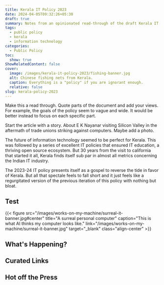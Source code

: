 ```yaml
---
title: Kerala IT Policy 2023
date: 2024-04-05T09:32:26+05:30
draft: true
summary: Notes from an opinionated read-through of the draft Kerala IT Policy 2023.
tags:
  - public policy
  - kerala
  - information technology
categories:
  - Public Policy
toc:
  show: true
ShowRelatedContent: false
cover:
  image: /images/kerala-it-policy-2023/fishing-banner.jpg
  alt: Chinese fishing nets from Kerala.
  caption: Everything is a "policy" if you are ignorant enough.
  relative: false
slug: kerala-policy-2023
---
```


Make this a read through. Quote parts of the document and add your views. For example, the goals of the policy seem to vague and wide. It would be better instead to focus on each specific part.

Start the article with a story. About E K Nayanar visiting Silicon Valley in the aftermath of trade unions striking against computers. Maybe add a photo.

The future of information technology seemed to be perfect for Kerala. This was followed by a series of excellent IT policies that ensured IT education, a thriving open source ecosystem. But 30 years from the visit to california that started it all, Kerala finds itself sub par in almost all metrics concerning the Indian IT industry.

The 2023-24 IT policy presents itself as a gospel to reverse the tide in favor of Kerala. But all that spectale feels to fall short and it just feels like a regurgitated version of the previous iteration of this policy with nothing but bloat.

## Test

{{< figure src="/images/works-on-my-machine/surreal-it-banner.jpg#center" title="A surreal personal computer" caption="This is what AI thinks my computer looks like." link="/images/works-on-my-machine/surreal-it-banner.jpg" target="_blank" class="align-center" >}}

<!-- FM:Snippet:Start data:{"id":"Newsletter template","fields":[]} -->

## What's Happening?

## Curated Links

## Hot off the Press

<!-- FM:Snippet:End -->
